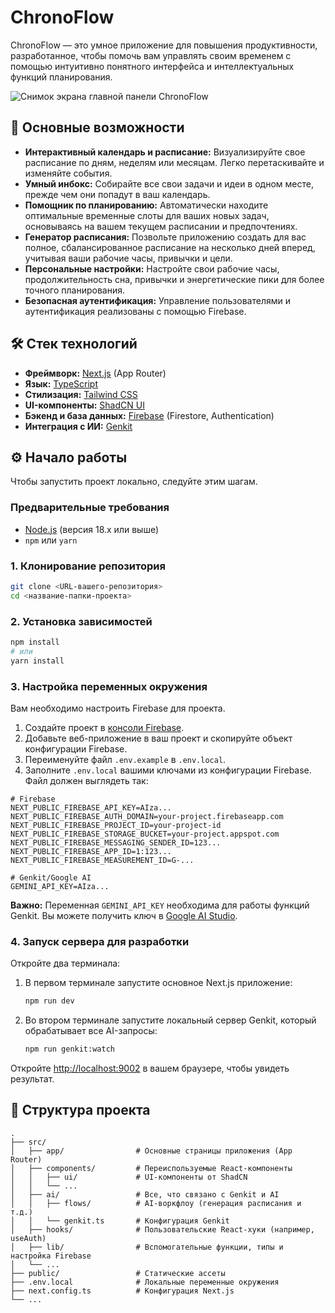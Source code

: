 
# ChronoFlow

ChronoFlow — это умное приложение для повышения продуктивности, разработанное, чтобы помочь вам управлять своим временем с помощью интуитивно понятного интерфейса и интеллектуальных функций планирования.

![Снимок экрана главной панели ChronoFlow](https://placehold.co/800x400/22252a/94a3b8/png?text=ChronoFlow+Dashboard)

## 🚀 Основные возможности

*   **Интерактивный календарь и расписание:** Визуализируйте свое расписание по дням, неделям или месяцам. Легко перетаскивайте и изменяйте события.
*   **Умный инбокс:** Собирайте все свои задачи и идеи в одном месте, прежде чем они попадут в ваш календарь.
*   **Помощник по планированию:** Автоматически находите оптимальные временные слоты для ваших новых задач, основываясь на вашем текущем расписании и предпочтениях.
*   **Генератор расписания:** Позвольте приложению создать для вас полное, сбалансированное расписание на несколько дней вперед, учитывая ваши рабочие часы, привычки и цели.
*   **Персональные настройки:** Настройте свои рабочие часы, продолжительность сна, привычки и энергетические пики для более точного планирования.
*   **Безопасная аутентификация:** Управление пользователями и аутентификация реализованы с помощью Firebase.

## 🛠️ Стек технологий

*   **Фреймворк:** [Next.js](https://nextjs.org/) (App Router)
*   **Язык:** [TypeScript](https://www.typescriptlang.org/)
*   **Стилизация:** [Tailwind CSS](https://tailwindcss.com/)
*   **UI-компоненты:** [ShadCN UI](https://ui.shadcn.com/)
*   **Бэкенд и база данных:** [Firebase](https://firebase.google.com/) (Firestore, Authentication)
*   **Интеграция с ИИ:** [Genkit](https://firebase.google.com/docs/genkit)

## ⚙️ Начало работы

Чтобы запустить проект локально, следуйте этим шагам.

### Предварительные требования

*   [Node.js](https://nodejs.org/en/) (версия 18.x или выше)
*   `npm` или `yarn`

### 1. Клонирование репозитория

```bash
git clone <URL-вашего-репозитория>
cd <название-папки-проекта>
```

### 2. Установка зависимостей

```bash
npm install
# или
yarn install
```

### 3. Настройка переменных окружения

Вам необходимо настроить Firebase для проекта.

1.  Создайте проект в [консоли Firebase](https://console.firebase.google.com/).
2.  Добавьте веб-приложение в ваш проект и скопируйте объект конфигурации Firebase.
3.  Переименуйте файл `.env.example` в `.env.local`.
4.  Заполните `.env.local` вашими ключами из конфигурации Firebase. Файл должен выглядеть так:

```env
# Firebase
NEXT_PUBLIC_FIREBASE_API_KEY=AIza...
NEXT_PUBLIC_FIREBASE_AUTH_DOMAIN=your-project.firebaseapp.com
NEXT_PUBLIC_FIREBASE_PROJECT_ID=your-project-id
NEXT_PUBLIC_FIREBASE_STORAGE_BUCKET=your-project.appspot.com
NEXT_PUBLIC_FIREBASE_MESSAGING_SENDER_ID=123...
NEXT_PUBLIC_FIREBASE_APP_ID=1:123...
NEXT_PUBLIC_FIREBASE_MEASUREMENT_ID=G-...

# Genkit/Google AI
GEMINI_API_KEY=AIza...
```

**Важно:** Переменная `GEMINI_API_KEY` необходима для работы функций Genkit. Вы можете получить ключ в [Google AI Studio](https://aistudio.google.com/app/apikey).

### 4. Запуск сервера для разработки

Откройте два терминала:

1.  В первом терминале запустите основное Next.js приложение:
    ```bash
    npm run dev
    ```

2.  Во втором терминале запустите локальный сервер Genkit, который обрабатывает все AI-запросы:
    ```bash
    npm run genkit:watch
    ```

Откройте [http://localhost:9002](http://localhost:9002) в вашем браузере, чтобы увидеть результат.

## 📁 Структура проекта

```
.
├── src/
│   ├── app/                # Основные страницы приложения (App Router)
│   ├── components/         # Переиспользуемые React-компоненты
│   │   ├── ui/             # UI-компоненты от ShadCN
│   │   └── ...
│   ├── ai/                 # Все, что связано с Genkit и AI
│   │   ├── flows/          # AI-воркфлоу (генерация расписания и т.д.)
│   │   └── genkit.ts       # Конфигурация Genkit
│   ├── hooks/              # Пользовательские React-хуки (например, useAuth)
│   ├── lib/                # Вспомогательные функции, типы и настройка Firebase
│   └── ...
├── public/                 # Статические ассеты
├── .env.local              # Локальные переменные окружения
├── next.config.ts          # Конфигурация Next.js
└── ...
```
